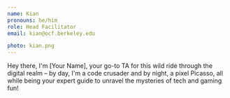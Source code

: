 ```yaml
---
name: Kian
pronouns: he/him
role: Head Facilitator
email: kian@ocf.berkeley.edu

photo: kian.png
---
```


Hey there, I'm [Your Name], your go-to TA for this wild ride through the digital realm – by day, I'm a code crusader and by night, a pixel Picasso, all while being your expert guide to unravel the mysteries of tech and gaming fun!
